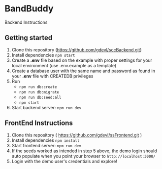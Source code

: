 # BandBuddy

Backend Instructions 

## Getting started

1. Clone this repository (https://github.com/gdevl/sccBackend.git)
2. Install dependencies ```npm start```
3. Create a **.env** file based on the example with proper settings for your
   local environment (use .env.example as a template)
4. Create a database user with the same name and password as found in your
   **.env** file with CREATEDB privileges
5. Run
   * `npm run db:create`
   * `npm run db:migrate`
   * `npm run db:seed:all`
   * `npm start`
6. Start backend server: ```npm run dev```

## FrontEnd Instructions

1. Clone this repository ( https://github.com/gdevl/ssFrontend.git )
2. Install dependencies ```npm install```
3. Start frontend server: ```npm run dev```
4. If the seeds worked as intended in step 5 above, the demo login should auto populate when you point your browser to ```http://localhost:3000/```
5. Login with the demo user's credentials and explore!
